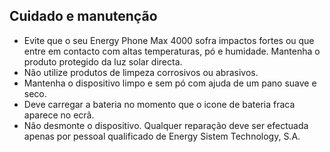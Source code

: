 ## Cuidado e manutenção

* Evite que o seu Energy Phone Max 4000 sofra impactos fortes ou que entre em contacto com altas temperaturas, pó e humidade. Mantenha o produto protegido da luz solar directa.
* Não utilize produtos de limpeza corrosivos ou abrasivos.
* Mantenha o dispositivo limpo e sem pó com ajuda de um pano suave e seco.
* Deve carregar a bateria no momento que o icone de bateria fraca aparece no ecrã.
* Não desmonte o dispositivo. Qualquer reparação deve ser efectuada apenas por pessoal qualificado de Energy Sistem Technology, S.A.
